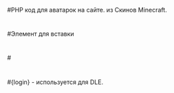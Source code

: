 #PHP код для аватарок на сайте. из Скинов Minecraft.
#
#Элемент для вставки 
#
#<img class="grid-img" src="/avatar.php?s=128&amp;u={login}" alt="">
#
#{login} - используется для DLE.
